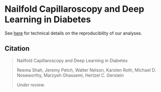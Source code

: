 Nailfold Capillaroscopy and Deep Learning in Diabetes
=====================================================

See [here](REPLICATION.md) for technical details on the reproducibility of our analyses.

Citation
--------

> Nailfold Capillaroscopy and Deep Learning in Diabetes
>
> Reema Shah, Jeremy Petch, Walter Nelson, Karsten Roth, Michael D. Noseworthy, Marzyeh Ghassemi, Hertzel C. Gerstein
>
> *Under review.*
